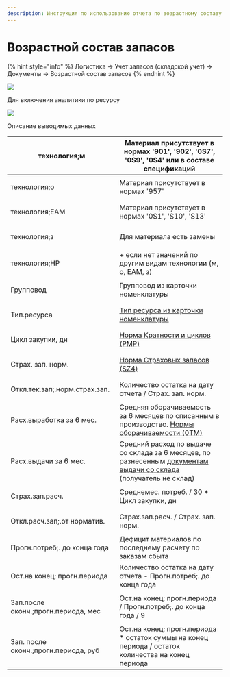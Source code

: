 ```yaml
---
description: Инструкция по использованию отчета по возрастному составу запасов
---
```


# Возрастной состав запасов

{% hint style="info" %}
Логистика → Учет запасов (складской учет) → Документы → Возрастной состав запасов
{% endhint %}

![](<../../../.gitbook/assets/image (909).png>)

Для включения аналитики по ресурсу

![](<../../../.gitbook/assets/image (224).png>)

Описание выводимых данных



| <p> </p><p>технология;м</p><p> </p>                         | Материал присутствует в нормах '901', '902', '0S7', '0S9', '0S4' или в составе спецификаций                                                                  |
| ----------------------------------------------------------- | ------------------------------------------------------------------------------------------------------------------------------------------------------------ |
| <p> </p><p>технология;о</p><p> </p>                         | Материал присутствует в нормах '957'                                                                                                                         |
| <p> </p><p>технология;EAM</p><p> </p>                       | Материал присутствует в нормах '0S1', 'S10', 'S13'                                                                                                           |
| <p> </p><p>технология;з</p><p> </p>                         | Для материала есть замены                                                                                                                                    |
| <p> </p><p>технология;НР</p><p> </p>                        | + если нет значений по другим видам технологии (м, о, EAM, з)                                                                                                |
| <p> </p><p>Групповод</p><p> </p>                            | Групповод из карточки номенклатуры                                                                                                                           |
| <p> </p><p>Тип.ресурса</p><p> </p>                          | [Тип ресурса из карточки номенклатуры](../../../upravlenie-mdm/klassifikator-resursov/master-dannye/)                                                        |
| <p> </p><p>Цикл закупки, дн</p><p> </p>                     | [Норма Кратности и циклов (PMP)](../../../upravlenie-zakupkami/nsi/cikly-i-kratnosti.md)                                                                     |
| <p> </p><p>Страх. зап. норм.</p><p> </p>                    | [Норма Страховых запасов (SZ4)](../../../upravlenie-zakupkami/nsi/strakhovye-zapasy/)                                                                        |
| <p> </p><p>Откл.тек.зап;.норм.страх.зап.</p><p> </p>        | Количество остатка на дату отчета / Страх. зап. норм.                                                                                                        |
| <p> </p><p>Расх.выработка за 6 мес.</p><p> </p>             | Средняя оборачиваемость за 6 месяцев по списанным в производство. [Нормы оборачиваемости (0TM)](../../../upravlenie-zakupkami/nsi/normy-oborachivaemosti.md) |
| <p> </p><p>Расх.выдачи за 6 мес.</p><p> </p>                | Средний расход по выдаче со склада за 6 месяцев, по разнесенным [документам выдачи со склада](../../peremesheniya-tovarov-1/) (получатель не склад)          |
| <p> </p><p>Страх.зап.расч.</p><p> </p>                      | Среднемес. потреб. / 30 \* Цикл закупки, дн                                                                                                                  |
| <p> </p><p>Откл.расч.зап;.от норматив.</p><p> </p>          | Страх.зап.расч. / Страх. зап. норм.                                                                                                                          |
| <p> </p><p>Прогн.потреб;. до конца года</p><p> </p>         | Дефицит материалов по последнему расчету по заказам сбыта                                                                                                    |
| <p> </p><p>Ост.на конец; прогн.периода</p><p> </p>          | Количество остатка на дату отчета - Прогн.потреб;. до конца года                                                                                             |
| <p> </p><p>Зап.после оконч.;прогн.периода, мес</p><p> </p>  | Ост.на конец; прогн.периода / Прогн.потреб;. до конца года / 9                                                                                               |
| <p> </p><p>Зап. после оконч.;прогн.периода, руб</p><p> </p> | Ост.на конец; прогн.периода \* остаток суммы на конец периода / остаток количества на конец периода                                                          |
